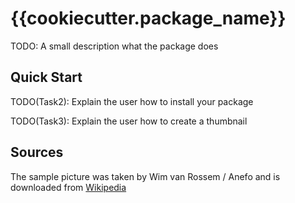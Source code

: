 # {{cookiecutter.package_name}}

TODO: A small description what the package does

## Quick Start

TODO(Task2): Explain the user how to install your package 

TODO(Task3): Explain the user how to create a thumbnail

## Sources

The sample picture was taken by Wim van Rossem / Anefo and is downloaded from
[Wikipedia](https://commons.wikimedia.org/w/index.php?curid=68058792)